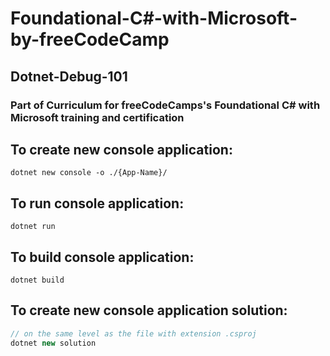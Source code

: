 # Foundational-C#-with-Microsoft-by-freeCodeCamp

## Dotnet-Debug-101
### Part of Curriculum for freeCodeCamps's Foundational C# with Microsoft training and certification

## To create new console application:

```
dotnet new console -o ./{App-Name}/
```

## To run console application:

```
dotnet run
```

## To build console application:

```
dotnet build
```

## To create new console application solution:

```c#
// on the same level as the file with extension .csproj
dotnet new solution
```

